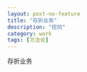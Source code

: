 ```yaml
---
layout: post-no-feature
title: "存折业务"
description: "挖坑"
category: work
tags: [方法论]
---
```

存折业务



  
